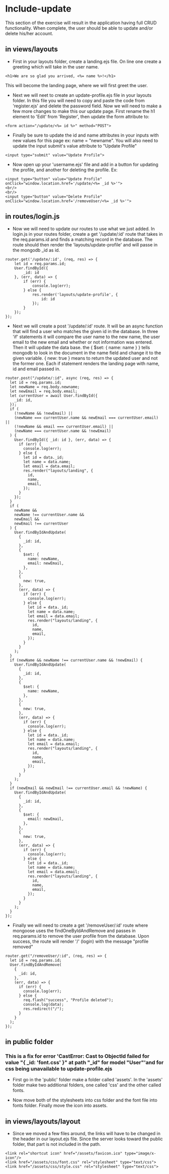 # Include-update

This section of the exercise will result in the application having full CRUD functionality. When complete, the user should be able to update and/or delete his/her account.

## in views/layouts

* First in your layouts folder, create a landing.ejs file. On line one create a greeting which will take in the user name.

````
<h1>We are so glad you arrived, <%= name %>!</h1>
````

This will become the landing page, where we will first greet the user.

* Next we will neet to  create an update-profile.ejs file in your layouts folder. In this file you will need to  copy and paste the code from 'register.ejs' and delete the password field. Now we will need to make a few more changes to make this our update page. First rename the h1 element to 'Edit' from 'Register', then update the  form attribute to:

````
<form action="/update/<%= id %>" method="POST">
````

* Finally be sure to update the id and name attributes in your inputs with new values for this page ex: name = "newname". You will also need to update the input submit's value attribute to "Update Profile"

````
<input type="submit" value="Update Profile">
````

* Now open up your 'username.ejs' file and add in a button for updating the profile, and another for deleting the profile. Ex:

````
<input type="button" value="Update Profile" onClick="window.location.href='/update/<%= _id %>'">
<br/>
<br/>
<input type="button" value="Delete Profile" onClick="window.location.href='/removeUser/<%= _id %>'">

````

## in routes/login.js

* Now we will need to update our routes to use what we just added. In login.js in your routes folder, create a get '/update/:id' route that takes in the req.params.id and finds a matching record in the database. The route should then render the 'layouts/update-profile' and will passe in the mongodb _id as id.

````
router.get('/update/:id', (req, res) => {
    let id = req.params.id;
    User.findById({
        _id: id
    }, (err, data) => {
        if (err) {
            console.log(err);
        } else {
            res.render('layouts/update-profile', {
                id: id
            });
        }
    });
});
````

* Next we will create a post '/update/:id' route. It will be an async function that will find a user who matches the given id in the database. In three 'if' statements it will compare the user name to the new name, the user email to the new email and whether or not information was entered. Then it will update the data base. the { $set: { name: name } } tells mongodb to look in the document in the name field and change it to the given variable. { new: true } means to return the updated user and not the former one. Each if statement renders the landing page with name, id and email passed in.

````
router.post("/update/:id", async (req, res) => {
  let id = req.params.id;
  let newName = req.body.newname;
  let newEmail = req.body.email;
  let currentUser = await User.findById({
    _id: id,
  });
  if (
    (!newName && !newEmail) ||
    (newName === currentUser.name && newEmail === currentUser.email) ||
    (!newName && email === currentUser.email) ||
    (newName === currentUser.name && !newEmail)
  ) {
    User.findById({ _id: id }, (err, data) => {
      if (err) {
        console.log(err);
      } else {
        let id = data._id;
        let name = data.name;
        let email = data.email;
        res.render("layouts/landing", {
          id,
          name,
          email,
        });
      }
    });
  }
  if (
    newName &&
    newName !== currentUser.name &&
    newEmail &&
    newEmail !== currentUser
  ) {
    User.findByIdAndUpdate(
      {
        _id: id,
      },
      {
        $set: {
          name: newName,
          email: newEmail,
        },
      },
      {
        new: true,
      },
      (err, data) => {
        if (err) {
          console.log(err);
        } else {
          let id = data._id;
          let name = data.name;
          let email = data.email;
          res.render("layouts/landing", {
            id,
            name,
            email,
          });
        }
      }
    );
  }
  if (newName && newName !== currentUser.name && !newEmail) {
    User.findByIdAndUpdate(
      {
        _id: id,
      },
      {
        $set: {
          name: newName,
        },
      },
      {
        new: true,
      },
      (err, data) => {
        if (err) {
          console.log(err);
        } else {
          let id = data._id;
          let name = data.name;
          let email = data.email;
          res.render("layouts/landing", {
            id,
            name,
            email,
          });
        }
      }
    );
  }
  if (newEmail && newEmail !== currentUser.email && !newName) {
    User.findByIdAndUpdate(
      {
        _id: id,
      },
      {
        $set: {
          email: newEmail,
        },
      },
      {
        new: true,
      },
      (err, data) => {
        if (err) {
          console.log(err);
        } else {
          let id = data._id;
          let name = data.name;
          let email = data.email;
          res.render("layouts/landing", {
            id,
            name,
            email,
          });
        }
      }
    );
  }
});
````

* Finally we will need to create a get '/removeUser/:id' route where mongoose uses the findOneByIdAndRemove and passes in req.params.id to remove the user profile from the database. Upon success, the route will render '/' (login) with the message "profile removed"

````
router.get("/removeUser/:id", (req, res) => {
  let id = req.params.id;
  User.findByIdAndRemove(
    {
      _id: id,
    },
    (err, data) => {
      if (err) {
        console.log(err);
      } else {
        req.flash("success", "Profile deleted");
        console.log(data);
        res.redirect("/");
      }
    }
  );
});
````

## in public folder

### This is a fix for error 'CastError: Cast to ObjectId failed for value "{ _id: 'font.css' }" at path "_id" for model "User"'and for css being unavailable to update-profile.ejs

* First go in the 'public' folder make a folder called 'assets'. In the 'assets' folder make two additional folders, one called 'css' and the other called fonts.

* Now move both of the stylesheets into css folder and the font file into fonts folder. Finally move the icon into assets.

## in views/layouts/layout

* Since we moved a few files around, the links will have to be changed in the header in our layout.ejs file. Since the server looks toward the public folder, that part is not included in the path.

````
<link rel="shortcut icon" href="/assets/favicon.ico" type="image/x-icon"/>
<link href="/assets/css/font.css" rel="stylesheet" type="text/css">
<link href="/assets/css/style.css" rel="stylesheet" type="text/css">

````
